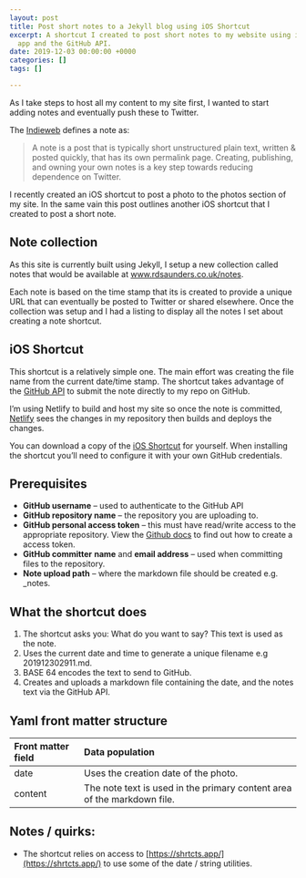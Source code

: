 ```yaml
---
layout: post
title: Post short notes to a Jekyll blog using iOS Shortcut
excerpt: A shortcut I created to post short notes to my website using iOS Shortcut
  app and the GitHub API.
date: 2019-12-03 00:00:00 +0000
categories: []
tags: []

---
```

As I take steps to host all my content to my site first, I wanted to start adding notes and eventually push these to Twitter.

The [Indieweb](https://indieweb.org/note) defines a note as:

> A note is a post that is typically short unstructured plain text, written & posted quickly, that has its own permalink page. Creating, publishing, and owning your own notes is a key step towards reducing dependence on Twitter.

I recently created an iOS shortcut to post a photo to the photos section of my site. In the same vain this post outlines another iOS shortcut that I created to post a short note.

## Note collection
As this site is currently built using Jekyll, I setup a new collection called notes that would be available at www.rdsaunders.co.uk/notes. 

Each note is based on the time stamp that its is created to provide a unique URL that can eventually be posted to Twitter or shared elsewhere. Once the collection was setup and I had a listing to display all the notes I set about creating a note shortcut.

## iOS Shortcut
This shortcut is a relatively simple one. The main effort was creating the file name from the current date/time stamp. The shortcut takes advantage of the [GitHub API](https://developer.github.com/v3/repos/contents/#create-or-update-a-file) to submit the note directly to my repo on GitHub. 

I’m using Netlify to build and host my site so once the note is committed, [Netlify](https://www.netlify.com/) sees the changes in my repository then builds and deploys the changes.

You can download a copy of the [iOS Shortcut](https://www.icloud.com/shortcuts/63116bd5272d415199f3805d65e85bca) for yourself. When installing the shortcut you’ll need to configure it with your own GitHub credentials.

## Prerequisites
- **GitHub username** – used to authenticate to the GitHub API
- **GitHub repository name** – the repository you are uploading to.
- **GitHub personal access token** – this must have read/write access to the appropriate repository. View the [Github docs]() to find out how to create a access token.
- **GitHub committer** **name** and **email address** – used when committing files to the repository.
- **Note upload path** – where the markdown file should be created e.g. _notes.

## What the shortcut does 

1. The shortcut asks you: What do you want to say? This text is used as the note.
2. Uses the current date and time to generate a unique filename e.g 201912302911.md.
3. BASE 64 encodes the text to send to GitHub.
3. Creates and uploads a markdown file containing the date, and the notes text via the GitHub API.

## Yaml front matter structure
| Front matter field | Data population |
|:--|:--|
| date | Uses the creation date of the photo. |
| content | The note text is used in the primary content area of the markdown file. |

## Notes / quirks:

- The shortcut relies on access to [https://shrtcts.app/](https://shrtcts.app/) to use some of the date / string utilities.
